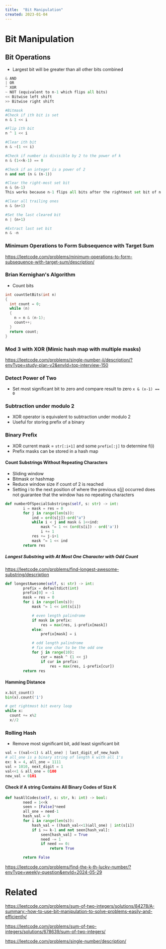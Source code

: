 ```yaml
---
title:  "Bit Manipulation"
created: 2023-01-04
---
```

# Bit Manipulation

## Bit Operations

- Largest bit will be greater than all other bits combined

```python
& AND
| OR
^ XOR
~ NOT (equivalent to n-1 which flips all bits)
<< Bitwise left shift
>> Bitwise right shift

#Bitmask
#Check if ith bit is set
n & 1 << i

#Flip ith bit
n ^ 1 << i 

#Clear ith bit
n & ~(1 << i)

#Check if number is divisible by 2 to the power of k
n & (1<<k-1) == 0

#Check if an integer is a power of 2
n and not (n & (n-1))

#Clear the right-most set bit
n & (n-1)
This works because n-1 flips all bits after the rightmost set bit of n

#Clear all trailing ones
n & (n+1)

#Set the last cleared bit
n | (n+1)

#Extract last set bit
n & -n

```

### Minimum Operations to Form Subsequence with Target Sum
https://leetcode.com/problems/minimum-operations-to-form-subsequence-with-target-sum/description/

### Brian Kernighan's Algorithm

- Count bits

```c++
int countSetBits(int n)
{
  int count = 0;
  while (n)
  {
    n = n & (n-1);
    count++;
  }
  return count;
}

```

### Mod 3 with XOR (Mimic hash map with multiple masks)
https://leetcode.com/problems/single-number-ii/description/?envType=study-plan-v2&envId=top-interview-150
### Detect Power of Two

- Set most significant bit to zero and compare result to zero
  `x & (x-1) == 0`

### Subtraction under modulo 2

- XOR operator is equivalent to subtraction under modulo 2
- Useful for storing prefix of a binary

### Binary Prefix

- XOR current mask = `str[:i+1]` and some `prefix[:j]` to determine f(i)
- Prefix masks can be stored in a hash map

#### Count Substrings Without Repeating Characters

- Sliding window
- Bitmask or hashmap
- Reduce window size if count of 2 is reached
- Setting i to the next position of where the previous s[j] occurred does not guarantee that the window has no repeating characters

```python
def numberOfSpecialSubstrings(self, s: str) -> int:
        i = mask = res = 0
        for j in range(len(s)):
            ind = ord(s[j])-ord("a")
            while i < j and mask & 1<<ind:
                mask ^= 1 << (ord(s[i]) - ord('a'))
                i += 1
            res += j-i+1
            mask ^= 1 << ind
        return res
```

##### Longest Substring with At Most One Character with Odd Count

https://leetcode.com/problems/find-longest-awesome-substring/description

```python
def longestAwesome(self, s: str) -> int:
        prefix = defaultdict(int)
        prefix[0] = -1
        mask = res = 0
        for i in range(len(s)):
            mask ^= 1 << int(s[i])

            # even length palindrome
            if mask in prefix:
                res = max(res, i-prefix[mask])
            else:
                prefix[mask] = i

            # odd length palindrome
            # fix one char to be the odd one
            for j in range(10):
                cur = mask ^ (1 << j)
                if cur in prefix:
                    res = max(res, i-prefix[cur])
        return res
```

#### Hamming Distance

```python
x.bit_count()
bin(x).count('1')

# get rightmost bit every loop
while x:
  count += x%2
  x//2
```

### Rolling Hash

- Remove most significant bit, add least significant bit

```python
val = ((val<<1) & all_one) | last_digit_of_new_hash
# all_one is a binary string of length k with all 1's
ex: k = 4, all_one = 1111
val = 1010, next_digit = 1
val<<1 & all_one = 0100
new_val = 0101
```

#### Check if A string Contains All Binary Codes of Size K

```python
def hasAllCodes(self, s: str, k: int) -> bool:
        need = 1<<k
        seen = [False]*need
        all_one = need-1
        hash_val = 0
        for i in range(len(s)):
            hash_val = ((hash_val<<1)&all_one) | int(s[i])
            if i >= k-1 and not seen[hash_val]:
                seen[hash_val] = True
                need -= 1
                if need == 0:
                    return True

        return False
```


https://leetcode.com/problems/find-the-k-th-lucky-number/?envType=weekly-question&envId=2024-05-29
# Related
https://leetcode.com/problems/sum-of-two-integers/solutions/84278/A-summary:-how-to-use-bit-manipulation-to-solve-problems-easily-and-efficiently/

https://leetcode.com/problems/sum-of-two-integers/solutions/678639/sum-of-two-integers/

https://leetcode.com/problems/single-number/description/